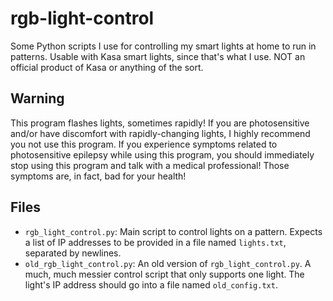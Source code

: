 # rgb-light-control

Some Python scripts I use for controlling my smart lights at home to run in patterns. Usable with Kasa smart lights, since that's what I use. NOT an official product of Kasa or anything of the sort.

## Warning

This program flashes lights, sometimes rapidly! If you are photosensitive and/or have discomfort with rapidly-changing lights, I highly recommend you not use this program. If you experience symptoms related to photosensitive epilepsy while using this program, you should immediately stop using this program and talk with a medical professional! Those symptoms are, in fact, bad for your health!

## Files

- `rgb_light_control.py`: Main script to control lights on a pattern. Expects a list of IP addresses to be provided in a file named `lights.txt`, separated by newlines.
- `old_rgb_light_control.py`: An old version of `rgb_light_control.py`. A much, much messier control script that only supports one light. The light's IP address should go into a file named `old_config.txt`.